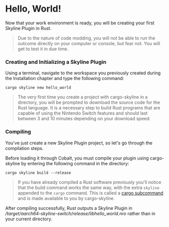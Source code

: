 # Hello, World!

Now that your work environment is ready, you will be creating your first Skyline Plugin in Rust.

> Due to the nature of code modding, you will not be able to run the outcome directly on your computer or console, but fear not. You will get to test it in due time.

### Creating and Initializing a Skyline Plugin

Using a terminal, navigate to the workspace you previously created during the Installation chapter and type the following command:

```console
cargo skyline new hello_world
```
> The very first time you create a project with cargo-skyline in a directory, you will be prompted to download the source code for the Rust language. It is a necessary step to build Rust programs that are capable of using the Nintendo Switch features and should last between 3 and 10 minutes depending on your download speed.

### Compiling

You've just create a new Skyline Plugin project, so let's go through the compilation steps.

Before loading it through Cobalt, you must compile your plugin using cargo-skyline by entering the following command in the directory:

```console
cargo skyline build --release
```

> If you have already compiled a Rust software previously you'll notice that the build command works the same way, with the extra `skyline` appended to the `cargo` command. This is called
> a [cargo subcommand](https://doc.rust-lang.org/cargo/reference/external-tools.html) and is made available to you by cargo-skyline.

After compiling successfully, Rust outputs a Skyline Plugin in */target/aarch64-skyline-switch/release/libhello_world.nro* rather than in your current directory.